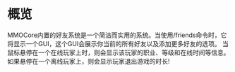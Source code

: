 # 概览

MMOCore内置的好友系统是一个简洁而实用的系统。当使用/friends命令时，它将显示一个GUI，这个GUI会展示你当前的所有好友以及添加更多好友的选项。
当鼠标悬停在一个在线玩家上时，则会显示该玩家的职业、等级和在线时间等信息。如果悬停在一个离线玩家上，则会显示玩家退出游戏的时长!